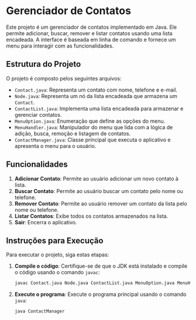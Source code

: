 # Gerenciador de Contatos

Este projeto é um gerenciador de contatos implementado em Java. Ele permite adicionar, buscar, remover e listar contatos usando uma lista encadeada. A interface é baseada em linha de comando e fornece um menu para interagir com as funcionalidades.

## Estrutura do Projeto

O projeto é composto pelos seguintes arquivos:

- `Contact.java`: Representa um contato com nome, telefone e e-mail.
- `Node.java`: Representa um nó da lista encadeada que armazena um `Contact`.
- `ContactList.java`: Implementa uma lista encadeada para armazenar e gerenciar contatos.
- `MenuOption.java`: Enumeração que define as opções do menu.
- `MenuHandler.java`: Manipulador do menu que lida com a lógica de adição, busca, remoção e listagem de contatos.
- `ContactManager.java`: Classe principal que executa o aplicativo e apresenta o menu para o usuário.

## Funcionalidades

1. **Adicionar Contato**: Permite ao usuário adicionar um novo contato à lista.
2. **Buscar Contato**: Permite ao usuário buscar um contato pelo nome ou telefone.
3. **Remover Contato**: Permite ao usuário remover um contato da lista pelo nome ou telefone.
4. **Listar Contatos**: Exibe todos os contatos armazenados na lista.
5. **Sair**: Encerra o aplicativo.

## Instruções para Execução

Para executar o projeto, siga estas etapas:

1. **Compile o código**: Certifique-se de que o JDK está instalado e compile o código usando o comando `javac`:

    ```bash
    javac Contact.java Node.java ContactList.java MenuOption.java MenuHandler.java ContactManager.java
    ```

2. **Execute o programa**: Execute o programa principal usando o comando `java`:

    ```bash
    java ContactManager
    ```
